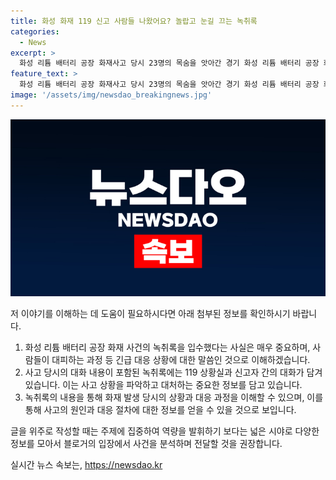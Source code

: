 ```yaml
---
title: 화성 화재 119 신고 사람들 나왔어요? 놀랍고 눈길 끄는 녹취록
categories:
  - News
excerpt: >
  화성 리튬 배터리 공장 화재사고 당시 23명의 목숨을 앗아간 경기 화성 리튬 배터리 공장 화재사고의 119 신고 녹취록이 공개되었다. 초창기 신고에 따르면 전기와 가스 차단이 어려운 상황에서 사람들이 대피 중임을 확인할 수 있었다. 사고 당시 CCTV에는 불이 붙은 지 42초 만에 검은 연기가 작업실을 뒤덮는 장면이 담겨있었고, 이로 인해 23명의 사망자가 발생했다. 경찰은 일부 직원들의 안전교육 미이행과 비상구에 대한 무지 등을 조사 중이다. 오늘까지 총 37명이 조사를 받았다고 전해졌다.
feature_text: >
  화성 리튬 배터리 공장 화재사고 당시 23명의 목숨을 앗아간 경기 화성 리튬 배터리 공장 화재사고의 119 신고 녹취록이 공개되었다. 초창기 신고에 따르면 전기와 가스 차단이 어려운 상황에서 사람들이 대피 중임을 확인할 수 있었다. 사고 당시 CCTV에는 불이 붙은 지 42초 만에 검은 연기가 작업실을 뒤덮는 장면이 담겨있었고, 이로 인해 23명의 사망자가 발생했다. 경찰은 일부 직원들의 안전교육 미이행과 비상구에 대한 무지 등을 조사 중이다. 오늘까지 총 37명이 조사를 받았다고 전해졌다.
image: '/assets/img/newsdao_breakingnews.jpg'
---
```


<p><img src="/assets/img/newsdao_breakingnews.jpg" alt="bookingtag 속보" /></p>

<p>저 이야기를 이해하는 데 도움이 필요하시다면 아래 첨부된 정보를 확인하시기 바랍니다.</p>

<ol>
<li>화성 리튬 배터리 공장 화재 사건의 녹취록을 입수했다는 사실은 매우 중요하며, 사람들이 대피하는 과정 등 긴급 대응 상황에 대한 말씀인 것으로 이해하겠습니다.</li>
<li>사고 당시의 대화 내용이 포함된 녹취록에는 119 상황실과 신고자 간의 대화가 담겨 있습니다. 이는 사고 상황을 파악하고 대처하는 중요한 정보를 담고 있습니다.</li>
<li>녹취록의 내용을 통해 화재 발생 당시의 상황과 대응 과정을 이해할 수 있으며, 이를 통해 사고의 원인과 대응 절차에 대한 정보를 얻을 수 있을 것으로 보입니다.</li>
</ol>

<p>글을 위주로 작성할 때는 주제에 집중하여 역량을 발휘하기 보다는 넓은 시야로 다양한 정보를 모아서 블로거의 입장에서 사건을 분석하며 전달할 것을 권장합니다.</p>
실시간 뉴스 속보는, <a href="https://newsdao.kr" rel="dofollow">https://newsdao.kr</a>


